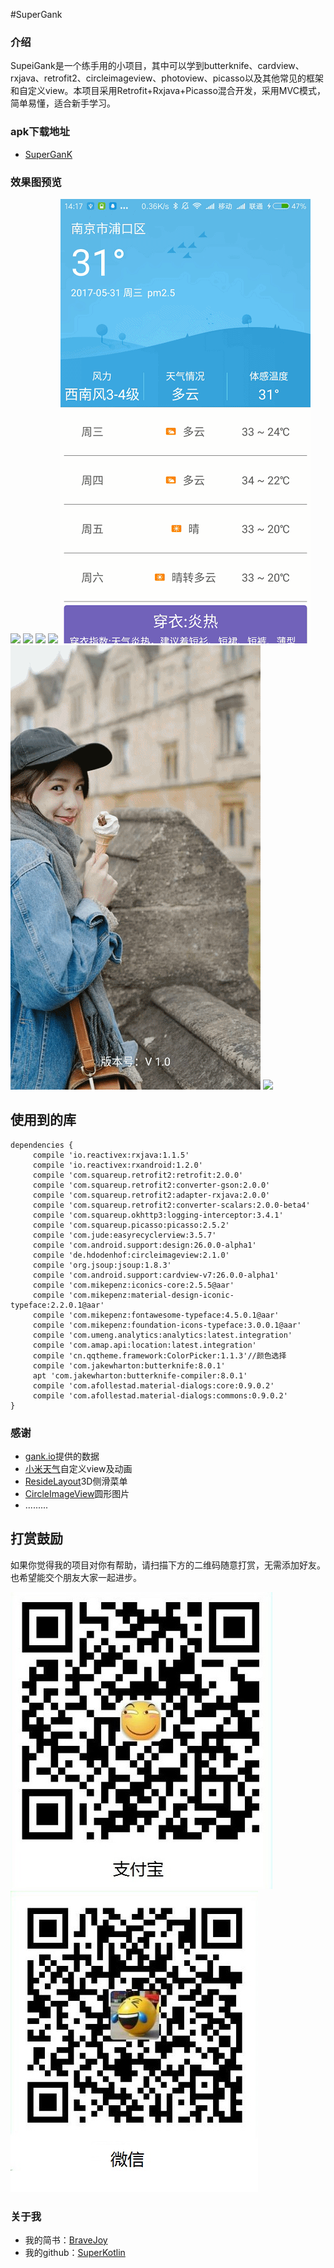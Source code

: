 #SuperGank

### 介绍
SupeiGank是一个练手用的小项目，其中可以学到butterknife、cardview、rxjava、retrofit2、circleimageview、photoview、picasso以及其他常见的框架和自定义view。本项目采用Retrofit+Rxjava+Picasso混合开发，采用MVC模式，简单易懂，适合新手学习。
### apk下载地址
 - [SuperGanK](https://fir.im/nd72)

### 效果图预览
![](/art/pic_one.gif)
![](/art/pic_two.gif)
![](/art/pic_three.gif)
![](/art/pic_four.gif)
![](/art/pic_five.gif)
![](/art/pic_six.gif)
![](/art/pic_seven.gif)



## 使用到的库
    dependencies {
         compile 'io.reactivex:rxjava:1.1.5'
         compile 'io.reactivex:rxandroid:1.2.0'
         compile 'com.squareup.retrofit2:retrofit:2.0.0'
         compile 'com.squareup.retrofit2:converter-gson:2.0.0'
         compile 'com.squareup.retrofit2:adapter-rxjava:2.0.0'
         compile 'com.squareup.retrofit2:converter-scalars:2.0.0-beta4'
         compile 'com.squareup.okhttp3:logging-interceptor:3.4.1'
         compile 'com.squareup.picasso:picasso:2.5.2'
         compile 'com.jude:easyrecyclerview:3.5.7'
         compile 'com.android.support:design:26.0.0-alpha1'
         compile 'de.hdodenhof:circleimageview:2.1.0'
         compile 'org.jsoup:jsoup:1.8.3'
         compile 'com.android.support:cardview-v7:26.0.0-alpha1'
         compile 'com.mikepenz:iconics-core:2.5.5@aar'
         compile 'com.mikepenz:material-design-iconic-typeface:2.2.0.1@aar'
         compile 'com.mikepenz:fontawesome-typeface:4.5.0.1@aar'
         compile 'com.mikepenz:foundation-icons-typeface:3.0.0.1@aar'
         compile 'com.umeng.analytics:analytics:latest.integration'
         compile 'com.amap.api:location:latest.integration'
         compile 'cn.qqtheme.framework:ColorPicker:1.1.3'//颜色选择
         compile 'com.jakewharton:butterknife:8.0.1'
         apt 'com.jakewharton:butterknife-compiler:8.0.1'
         compile 'com.afollestad.material-dialogs:core:0.9.0.2'
         compile 'com.afollestad.material-dialogs:commons:0.9.0.2'
    }

### 感谢
 - [gank.io](http://gank.io/)提供的数据
 - [小米天气](https://github.com/sangenan/Weather)自定义view及动画
 - [ResideLayout](https://github.com/dongjunkun/ResideLayout)3D侧滑菜单
 - [CircleImageView](https://github.com/hdodenhof/CircleImageView)圆形图片
 - .........
 
 
## 打赏鼓励
如果你觉得我的项目对你有帮助，请扫描下方的二维码随意打赏，无需添加好友。也希望能交个朋友大家一起进步。

![](/art/alipay.jpg)
![](/art/wechat.jpg)

### 关于我
 - 我的简书：[BraveJoy](http://www.jianshu.com/users/c96d2a9d160f/timeline)
 - 我的github：[SuperKotlin](https://github.com/SuperKotlin)
